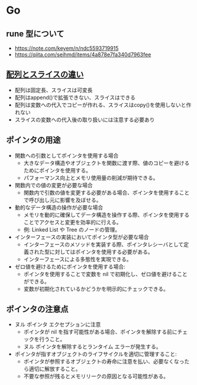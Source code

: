 # Go

## rune 型について
- https://note.com/keyem/n/ndc5593719915
- https://qiita.com/seihmd/items/4a878e7fa340d7963fee
## [配列とスライスの違い](https://qiita.com/tchnkmr/items/10071a53a8bce87b62a3)
- 配列は固定長、スライスは可変長
- 配列はappend()で拡張できない、スライスはできる
- 配列は変数への代入でコピーが作れる、スライスはcopy()を使用しないと作れない
- スライスの変数への代入後の取り扱いには注意する必要あり
## ポインタの用途

- 関数への引数としてポインタを使用する場合
  - 大きなデータ構造やオブジェクトを関数に渡す際、値のコピーを避けるためにポインタを使用する。
  - パフォーマンス向上とメモリ使用量の削減が期待できる。
- 関数内での値の変更が必要な場合
  - 関数内で引数の値を変更する必要がある場合、ポインタを使用することで呼び出し元に影響を及ぼせる。
- 動的なデータ構造の操作が必要な場合
  - メモリを動的に確保してデータ構造を操作する際、ポインタを使用することでアクセスと変更を効率的に行える。
  - 例: Linked List や Tree のノードの管理。
- インターフェースの実装においてポインタ型が必要な場合
  - インターフェースのメソッドを実装する際、ポインタレシーバとして定義された型に対してはポインタを使用する必要がある。
  - インターフェースによる多態性を実現できる。
- ゼロ値を避けるためにポインタを使用する場合:
  - ポインタを使用することで変数を nil で初期化し、ゼロ値を避けることができる。
  - 変数が初期化されているかどうかを明示的にチェックできる。

## ポインタの注意点
- ヌル ポインタ エクセプションに注意
  - ポインタが nil を指す可能性がある場合、ポインタを解除する前にチェックを行うこと。
  - ヌル ポインタを解除するとランタイム エラーが発生する。
- ポインタが指すオブジェクトのライフサイクルを適切に管理すること:
  - ポインタが参照するオブジェクトの寿命に注意を払い、必要なくなったら適切に解放すること。
  - 不要な参照が残るとメモリリークの原因となる可能性がある。







